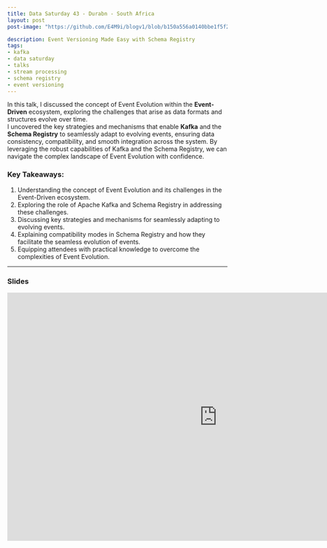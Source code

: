 ```yaml
---
title: Data Saturday 43 - Durabn - South Africa
layout: post
post-image: "https://github.com/E4M9i/blogv1/blob/b150a556a0140bbe1f5f2ef5147ac853667aed05/assets/images/ds4301.png"

description: Event Versioning Made Easy with Schema Registry
tags:
- kafka
- data saturday
- talks
- stream processing
- schema registry
- event versioning
---
```


In this talk, I discussed the concept of Event Evolution within the **Event-Driven** ecosystem, exploring the challenges that arise as data formats and structures evolve over time.<br> 
I uncovered the key strategies and mechanisms that enable **Kafka** and the **Schema Registry** to seamlessly adapt to evolving events, ensuring data consistency, compatibility, and smooth integration across the system.
By leveraging the robust capabilities of Kafka and the Schema Registry, we can navigate the complex landscape of Event Evolution with confidence.

### Key Takeaways:
1. Understanding the concept of Event Evolution and its challenges in the Event-Driven ecosystem.
2. Exploring the role of Apache Kafka and Schema Registry in addressing these challenges.
3. Discussing key strategies and mechanisms for seamlessly adapting to evolving events.
4. Explaining compatibility modes in Schema Registry and how they facilitate the seamless evolution of events.
5. Equipping attendees with practical knowledge to overcome the complexities of Event Evolution.

---

### Slides
<iframe src="https://docs.google.com/presentation/d/e/2PACX-1vThuXHgtDdYnYz7rDrMA5KZa0sBzR02zXuVyMOccL1nyVaaeOO1OF_XTZa9SqJ_BG3S9Q_tKQuPNX5_/embed?start=true&loop=true&delayms=5000" frameborder="0" width="960" height="569" allowfullscreen="true" mozallowfullscreen="true" webkitallowfullscreen="true"></iframe>

